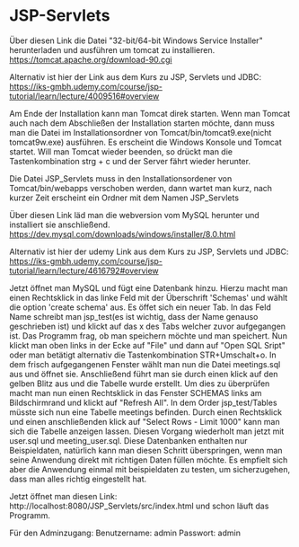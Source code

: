 # JSP-Servlets

Über diesen Link die Datei "32-bit/64-bit Windows Service Installer" herunterladen und ausführen um tomcat zu installieren.
https://tomcat.apache.org/download-90.cgi

Alternativ ist hier der Link aus dem Kurs zu JSP, Servlets und JDBC:
https://iks-gmbh.udemy.com/course/jsp-tutorial/learn/lecture/4009516#overview

Am Ende der Installation kann man Tomcat direk starten. Wenn man Tomcat auch nach dem Abschließen der Installation starten möchte, dann muss man die Datei im Installationsordner von Tomcat/bin/tomcat9.exe(nicht tomcat9w.exe) ausführen.
Es erscheint die Windows Konsole und Tomcat startet. Will man Tomcat wieder beenden, so drückt man die Tastenkombination strg + c und der Server fährt wieder herunter.

Die Datei JSP_Servlets muss in den Installationsordener von Tomcat/bin/webapps verschoben werden, dann wartet man kurz, nach kurzer Zeit erscheint ein Ordner mit dem Namen JSP_Servlets

Über diesen Link läd man die webversion vom MySQL herunter und installiert sie anschließend.
https://dev.mysql.com/downloads/windows/installer/8.0.html

Alternativ ist hier der udemy Link aus dem Kurs zu JSP, Servlets und JDBC:
https://iks-gmbh.udemy.com/course/jsp-tutorial/learn/lecture/4616792#overview

Jetzt öffnet man MySQL und fügt eine Datenbank hinzu. Hierzu macht man einen Rechtsklick in das linke Feld mit der Überschrift 'Schemas' und wählt die option 'create schema' aus. Es öffet sich ein neuer Tab. In das Feld Name schreibt man jsp_test(es ist wichtig, dass der Name genauso geschrieben ist) und klickt auf das x des Tabs welcher zuvor aufgegangen ist. Das Programm frag, ob man speichern möchte und man speichert.
Nun klickt man oben links in der Ecke auf "File" und dann auf "Open SQL Sript" oder man betätigt alternativ die Tastenkombination STR+Umschalt+o. In dem frisch aufgegangenen Fenster wählt man nun die Datei meetings.sql aus und öffnet sie. Anschließend führt man sie durch einen klick auf den gelben Blitz aus und die Tabelle wurde erstellt.
Um dies zu überprüfen macht man nun einen Rechtsklick in das Fenster SCHEMAS links am Bildschirmrand und klickt auf "Refresh All". In dem Order jsp_test/Tables müsste sich nun eine Tabelle meetings befinden. Durch einen Rechtsklick und einen anschließenden klick auf "Select Rows - Limit 1000" kann man sich die Tabelle anzeigen lassen.
Diesen Vorgang wiederholt man jetzt mit user.sql und meeting_user.sql.
Diese Datenbanken enthalten nur Beispieldaten, natürlich kann man diesen Schritt überspringen, wenn man seine Anwendung direkt mit richtigen Daten füllen möchte. Es empfielt sich aber die Anwendung einmal mit beispieldaten zu testen, um sicherzugehen, dass man alles richtig eingestellt hat.

Jetzt öffnet man diesen Link:
http://localhost:8080/JSP_Servlets/src/index.html
und schon läuft das Programm.


Für den Adminzugang:
Benutzername: admin
Passwort: admin
